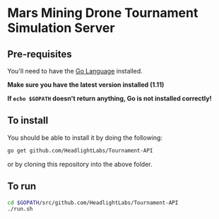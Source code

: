 # Mars Mining Drone Tournament Simulation Server

## Pre-requisites

You'll need to have the [Go Language](https://www.golang.org) installed.

**Make sure you have the latest version installed (1.11)**

**If `echo $GOPATH` doesn't return anything, Go is not installed correctly!**

## To install

You should be able to install it by doing the following:
```bash
go get github.com/HeadlightLabs/Tournament-API
```

or by cloning this repository into the above folder.

## To run

```bash
cd $GOPATH/src/github.com/HeadlightLabs/Tournament-API
./run.sh
```
